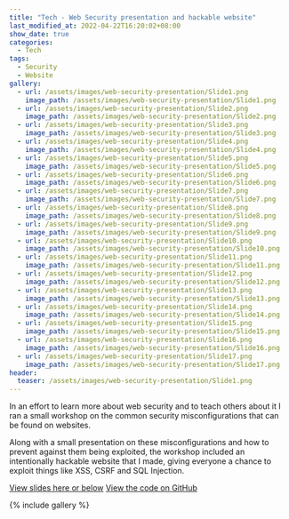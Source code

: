 ```yaml
---
title: "Tech - Web Security presentation and hackable website"
last_modified_at: 2022-04-22T16:20:02+08:00
show_date: true
categories:
  - Tech
tags:
  - Security
  - Website
gallery:
  - url: /assets/images/web-security-presentation/Slide1.png
    image_path: /assets/images/web-security-presentation/Slide1.png
  - url: /assets/images/web-security-presentation/Slide2.png
    image_path: /assets/images/web-security-presentation/Slide2.png
  - url: /assets/images/web-security-presentation/Slide3.png
    image_path: /assets/images/web-security-presentation/Slide3.png
  - url: /assets/images/web-security-presentation/Slide4.png
    image_path: /assets/images/web-security-presentation/Slide4.png
  - url: /assets/images/web-security-presentation/Slide5.png
    image_path: /assets/images/web-security-presentation/Slide5.png
  - url: /assets/images/web-security-presentation/Slide6.png
    image_path: /assets/images/web-security-presentation/Slide6.png
  - url: /assets/images/web-security-presentation/Slide7.png
    image_path: /assets/images/web-security-presentation/Slide7.png
  - url: /assets/images/web-security-presentation/Slide8.png
    image_path: /assets/images/web-security-presentation/Slide8.png
  - url: /assets/images/web-security-presentation/Slide9.png
    image_path: /assets/images/web-security-presentation/Slide9.png
  - url: /assets/images/web-security-presentation/Slide10.png
    image_path: /assets/images/web-security-presentation/Slide10.png
  - url: /assets/images/web-security-presentation/Slide11.png
    image_path: /assets/images/web-security-presentation/Slide11.png
  - url: /assets/images/web-security-presentation/Slide12.png
    image_path: /assets/images/web-security-presentation/Slide12.png
  - url: /assets/images/web-security-presentation/Slide13.png
    image_path: /assets/images/web-security-presentation/Slide13.png
  - url: /assets/images/web-security-presentation/Slide14.png
    image_path: /assets/images/web-security-presentation/Slide14.png
  - url: /assets/images/web-security-presentation/Slide15.png
    image_path: /assets/images/web-security-presentation/Slide15.png
  - url: /assets/images/web-security-presentation/Slide16.png
    image_path: /assets/images/web-security-presentation/Slide16.png
  - url: /assets/images/web-security-presentation/Slide17.png
    image_path: /assets/images/web-security-presentation/Slide17.png
header:
  teaser: /assets/images/web-security-presentation/Slide1.png
---
```


In an effort to learn more about web security and to teach others about it I ran a small workshop on the common security misconfigurations that can be found on websites.

Along with a small presentation on these misconfigurations and how to prevent against them being exploited, the workshop included an intentionally hackable website that I made, giving everyone a chance to exploit things like XSS, CSRF and SQL Injection.

<div>
  <a href="https://www.slideshare.net/ChrisWood262/web-security-251650644/" rel="noreferrer noopener" target="_blank" class="btn btn--info">View slides here or below</a>
  <a href="https://github.com/ChrisWoody/insecure-website/" rel="noreferrer noopener" target="_blank" class="btn btn--primary">View the code on GitHub</a>
</div>

{% include gallery %}
